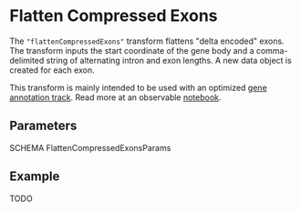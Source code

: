 # Flatten Compressed Exons

The `"flattenCompressedExons"` transform flattens "delta encoded" exons. The
transform inputs the start coordinate of the gene body and a comma-delimited
string of alternating intron and exon lengths. A new data object is created for
each exon.

This transform is mainly intended to be used with an optimized [gene annotation
track](../../genomic-data/tracks.md#gene-annotations). Read more at an
observable
[notebook](https://observablehq.com/@tuner/annotation-tracks?collection=@tuner/genomespy).

## Parameters

SCHEMA FlattenCompressedExonsParams

## Example

TODO
